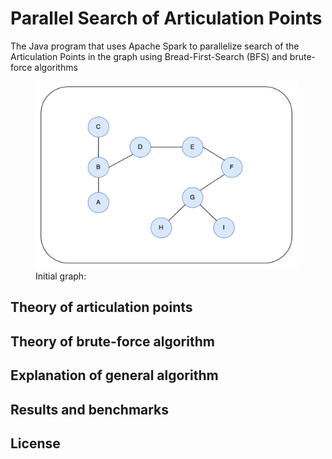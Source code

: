 # Parallel Search of Articulation Points
The Java program that uses Apache Spark to parallelize search of the Articulation Points in the graph using Bread-First-Search (BFS) and brute-force algorithms

<figure>
<img src="https://github.com/A-Rakhmatullaev/Parallel-Articulation-Points/blob/main/readme/initial.png" alt="initial" width="420" height="300"/>
    <figcaption>Initial graph:</figcaption>
</figure>

## Theory of articulation points

## Theory of brute-force algorithm

## Explanation of general algorithm

## Results and benchmarks

## License
